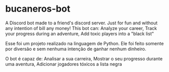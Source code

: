# bucaneros-bot
A Discord bot made to a friend's discord server. Just for fun and without any intention of bill any money! 
This bot can:
Analyze your career,
Track your progress during an adventure,
Add toxic players into a "black list"

Esse foi um projeto realizado na linguagem de Python. Ele foi feito somente por diversão e sem nenhuma intenção de ganhar nenhum dinheiro. 

O bot é capaz de:
Analisar a sua carreira,
Mostrar o seu progresso durante uma aventura,
Adicionar jogadores tóxicos a lista negra

